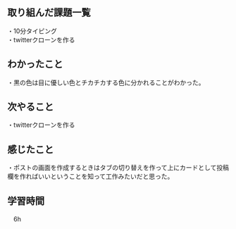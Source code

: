 ## 取り組んだ課題一覧
・10分タイピング
<br>・twitterクローンを作る

## わかったこと
・黒の色は目に優しい色とチカチカする色に分かれることがわかった。

## 次やること
・twitterクローンを作る

## 感じたこと
・ポストの画面を作成するときはタブの切り替えを作って上にカードとして投稿欄を作ればいいということを知って工作みたいだと思った。
## 学習時間
　6h
